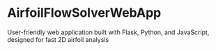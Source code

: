 # AirfoilFlowSolverWebApp
User-friendly web application built with Flask, Python, and JavaScript, designed for fast 2D airfoil analysis
